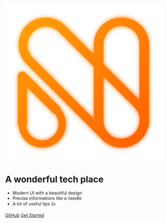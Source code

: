 ![logo](_media/logo.svg)

# A wonderful tech place

- Modern UI with a beautiful design
- Precise informations like a needle
- A lot of useful tips 👍

[GitHub](https://github.com/Needlify)
[Get Started](#introduction)